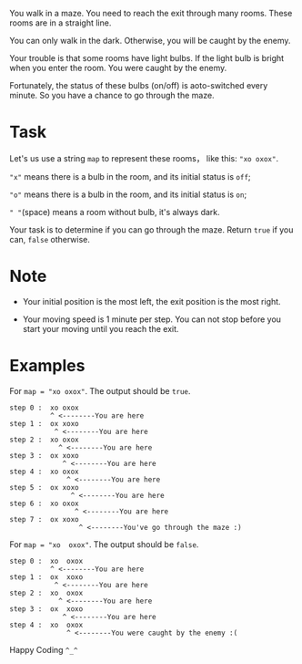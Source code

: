 You walk in a maze. You need to reach the exit through many rooms. These rooms are in a straight line. 

You can only walk in the dark. Otherwise, you will be caught by the enemy. 

Your trouble is that some rooms have light bulbs. If the light bulb is bright when you enter the room. You were caught by the enemy.

Fortunately, the status of these bulbs (on/off) is aoto-switched every minute. So you have a chance to go through the maze.

# Task

Let's us use a string `map` to represent these rooms， like this: `"xo oxox"`. 

`"x"` means there is a bulb in the room, and its initial status is `off`;

`"o"` means there is a bulb in the room, and its initial status is `on`; 

`" "`(space) means a room without bulb, it's always dark.

Your task is to determine if you can go through the maze. Return `true` if you can, `false` otherwise.

# Note
- Your initial position is the most left, the exit position is the most right.

- Your moving speed is 1 minute per step. You can not stop before you start your moving until you reach the exit.


# Examples

For `map = "xo oxox"`. The output should be `true`.

```
step 0 :  xo oxox
          ^ <--------You are here
step 1 :  ox xoxo
           ^ <--------You are here
step 2 :  xo oxox
            ^ <--------You are here
step 3 :  ox xoxo
             ^ <--------You are here
step 4 :  xo oxox
              ^ <--------You are here
step 5 :  ox xoxo
               ^ <--------You are here
step 6 :  xo oxox
                ^ <--------You are here
step 7 :  ox xoxo
                 ^ <--------You've go through the maze :)
```

For `map = "xo  oxox"`. The output should be `false`.

```
step 0 :  xo  oxox
          ^ <--------You are here
step 1 :  ox  xoxo
           ^ <--------You are here
step 2 :  xo  oxox
            ^ <--------You are here
step 3 :  ox  xoxo
             ^ <--------You are here
step 4 :  xo  oxox
              ^ <--------You were caught by the enemy :(
```

Happy Coding `^_^`